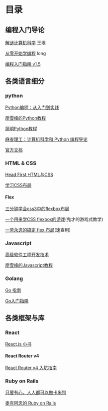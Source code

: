 # 目录
## 编程入门导论
[解谜计算机科学](http://www.yinwang.org/blog-cn/2018/04/13/csbook-chapter1) 王垠  

[从零开始学编程](从零开始学编程.md) long  

[编程入门指南 v1.5](https://zhuanlan.zhihu.com/p/19959253)

## 各类语言细分
### python
[Python编程：从入门到实践](https://book.douban.com/subject/26829016/)  

[廖雪峰的Python教程](https://www.liaoxuefeng.com/wiki/0014316089557264a6b348958f449949df42a6d3a2e542c000)

[简明Python教程](https://www.gitbook.com/book/lenkimo/byte-of-python-chinese-edition/details)

[麻省理工：计算机科学和 Python 编程导论](http://www.xuetangx.com/courses/course-v1:MITx+6_00_1x+sp/about)

[官方文档](https://docs.python.org/3/tutorial/index.html)

### HTML & CSS
[Head First HTML与CSS](https://book.douban.com/subject/25752357/)

[学习CSS布局](http://zh.learnlayout.com/)

#### Flex
[三分钟学会css3中的flexbox布局](http://www.webhek.com/post/css-flexbox-layout.html)

[一个用来学CSS flexbox的游戏](https://flexboxfroggy.com/#zh-cn)(鬼才的游戏式教学)

[一劳永逸的搞定 flex 布局](https://juejin.im/post/58e3a5a0a0bb9f0069fc16bb)(速查用)

### Javascript
[高级软件工程开发技术](https://space.bilibili.com/39066904/#/channel/detail?cid=21254) 

[廖雪峰的Javascript教程](https://www.liaoxuefeng.com/wiki/001434446689867b27157e896e74d51a89c25cc8b43bdb3000)

### Golang

[Go 指南](https://tour.go-zh.org/)

[Go入门指南](https://github.com/Unknwon/the-way-to-go_ZH_CN/blob/master/eBook/directory.md)

## 各类框架与库

### React
[React.js 小书](http://huziketang.mangojuice.top/books/react/)

#### React Router v4
[React Router v4 入坑指南](https://www.jianshu.com/p/6a45e2dfc9d9)

### Ruby on Rails
[只要有心，人人都可以做卡米狗](https://ithelp.ithome.com.tw/users/20107309/ironman/1253)

[麥克阿忠的 Ruby on Rails](https://www.openfoundry.org/index.php?option=com_search&Itemid=58&searchphrase=exact_meta&ordering=newest&searchword=Rails)
